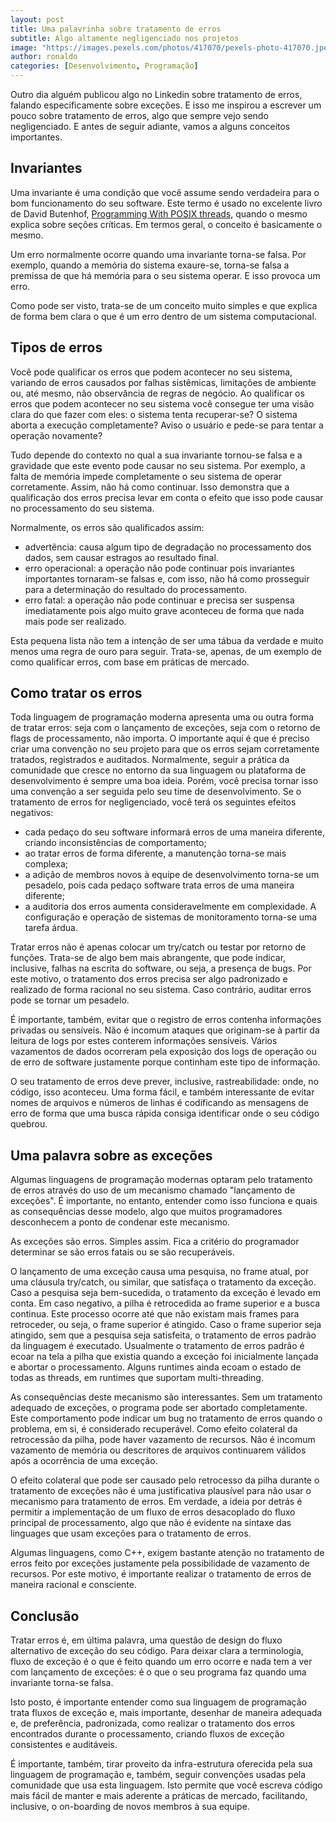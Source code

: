 ```yaml
---
layout: post
title: Uma palavrinha sobre tratamento de erros
subtitle: Algo altamente negligenciado nos projetos
image: "https://images.pexels.com/photos/417070/pexels-photo-417070.jpeg"
author: ronaldo
categories: [Desenvolvimento, Programação]
---
```


Outro dia alguém publicou algo no Linkedin sobre tratamento de erros, falando especificamente sobre exceções. E isso me inspirou a escrever um pouco sobre tratamento de erros, algo que sempre vejo sendo negligenciado. E antes de seguir adiante, vamos a alguns conceitos importantes.

## Invariantes

Uma invariante é uma condição que você assume sendo verdadeira para o bom funcionamento do seu software. Este termo é usado no excelente livro de David Butenhof, [Programming With POSIX threads](https://www.amazon.com.br/gp/search?ie=UTF8&tag=devbrazuca-20&linkCode=ur2&linkId=9e41d1b5a069300b9911a21a0ff3023c&camp=1789&creative=9325&index=books&keywords=Programming%20with%20POSIX%20threads), quando o mesmo explica sobre seções críticas. Em termos geral, o conceito é basicamente o mesmo.

Um erro normalmente ocorre quando uma invariante torna-se falsa. Por exemplo, quando a memória do sistema exaure-se, torna-se falsa a premissa de que há memória para o seu sistema operar. E isso provoca um erro.

Como pode ser visto, trata-se de um conceito muito simples e que explica de forma bem clara o que é um erro dentro de um sistema computacional.

## Tipos de erros

Você pode qualificar os erros que podem acontecer no seu sistema, variando de erros causados por falhas sistêmicas, limitações de ambiente ou, até mesmo, não observância de regras de negócio. Ao qualificar os erros que podem acontecer no seu sistema você consegue ter uma visão clara do que fazer com eles: o sistema tenta recuperar-se? O sistema aborta a execução completamente? Aviso o usuário e pede-se para tentar a operação novamente?

Tudo depende do contexto no qual a sua invariante tornou-se falsa e a gravidade que este evento pode causar no seu sistema. Por exemplo, a falta de memória impede completamente o seu sistema de operar corretamente. Assim, não há como continuar. Isso demonstra que a qualificação dos erros precisa levar em conta o efeito que isso pode causar no processamento do seu sistema.

Normalmente, os erros são qualificados assim:

- advertência: causa algum tipo de degradação no processamento dos dados, sem causar estragos ao resultado final.
- erro operacional: a operação não pode continuar pois invariantes importantes tornaram-se falsas e, com isso, não há como prosseguir para a determinação do resultado do processamento.
- erro fatal: a operação não pode continuar e precisa ser suspensa imediatamente pois algo muito grave aconteceu de forma que nada mais pode ser realizado.

Esta pequena lista não tem a intenção de ser uma tábua da verdade e muito menos uma regra de ouro para seguir. Trata-se, apenas, de um exemplo de como qualificar erros, com base em práticas de mercado.

## Como tratar os erros

Toda linguagem de programação moderna apresenta uma ou outra forma de tratar erros: seja com o lançamento de exceções, seja com o retorno de flags de processamento, não importa. O importante aqui é que é preciso criar uma convenção no seu projeto para que os erros sejam corretamente tratados, registrados e auditados. Normalmente, seguir a prática da comunidade que cresce no entorno da sua linguagem ou plataforma de desenvolvimento é sempre uma boa ideia. Porém, você precisa tornar isso uma convenção a ser seguida pelo seu time de desenvolvimento. Se o tratamento de erros for negligenciado, você terá os seguintes efeitos negativos:

- cada pedaço do seu software informará erros de uma maneira diferente, criando inconsistências de comportamento;
- ao tratar erros de forma diferente, a manutenção torna-se mais complexa;
- a adição de membros novos à equipe de desenvolvimento torna-se um pesadelo, pois cada pedaço software trata erros de uma maneira diferente;
- a auditoria dos erros aumenta consideravelmente em complexidade. A configuração e operação de sistemas de monitoramento torna-se uma tarefa árdua.

Tratar erros não é apenas colocar um try/catch ou testar por retorno de funções. Trata-se de algo bem mais abrangente, que pode indicar, inclusive, falhas na escrita do software, ou seja, a presença de bugs. Por este motivo, o tratamento dos erros precisa ser algo padronizado e realizado de forma racional no seu sistema. Caso contrário, auditar erros pode se tornar um pesadelo.

É importante, também, evitar que o registro de erros contenha informações privadas ou sensíveis. Não é incomum ataques que originam-se à partir da leitura de logs por estes conterem informações sensíveis. Vários vazamentos de dados ocorreram pela exposição dos logs de operação ou de erro de software justamente porque continham este tipo de informação.

O seu tratamento de erros deve prever, inclusive, rastreabilidade: onde, no código, isso aconteceu. Uma forma fácil, e também interessante de evitar nomes de arquivos e números de linhas é codificando as mensagens de erro de forma que uma busca rápida consiga identificar onde o seu código quebrou.

## Uma palavra sobre as exceções

Algumas linguagens de programação modernas optaram pelo tratamento de erros através do uso de um mecanismo chamado "lançamento de exceções". É importante, no entanto, entender como isso funciona e quais as consequências desse modelo, algo que muitos programadores desconhecem a ponto de condenar este mecanismo.

As exceções são erros. Simples assim. Fica a critério do programador determinar se são erros fatais ou se são recuperáveis.

O lançamento de uma exceção causa uma pesquisa, no frame atual, por uma cláusula try/catch, ou similar, que satisfaça o tratamento da exceção. Caso a pesquisa seja bem-sucedida, o tratamento da exceção é levado em conta. Em caso negativo, a pilha é retrocedida ao frame superior e a busca continua. Este processo ocorre até que não existam mais frames para retroceder, ou seja, o frame superior é atingido. Caso o frame superior seja atingido, sem que a pesquisa seja satisfeita, o tratamento de erros padrão da linguagem é executado. Usualmente o tratamento de erros padrão é ecoar na tela a pilha que existia quando a exceção foi inicialmente lançada e abortar o processamento. Alguns runtimes ainda ecoam o estado de todas as threads, em runtimes que suportam multi-threading.

As consequências deste mecanismo são interessantes. Sem um tratamento adequado de exceções, o programa pode ser abortado completamente. Este comportamento pode indicar um bug no tratamento de erros quando o problema, em si, é considerado recuperável. Como efeito colateral da retrocessão da pilha, pode haver vazamento de recursos. Não é incomum vazamento de memória ou descritores de arquivos continuarem válidos após a ocorrência de uma exceção.

O efeito colateral que pode ser causado pelo retrocesso da pilha durante o tratamento de exceções não é uma justificativa plausível para não usar o mecanismo para tratamento de erros. Em verdade, a ideia por detrás é permitir a implementação de um fluxo de erros desacoplado do fluxo principal de processamento, algo que não é evidente na sintaxe das linguages que usam exceções para o tratamento de erros.

Algumas linguagens, como C++, exigem bastante atenção no tratamento de erros feito por exceções justamente pela possibilidade de vazamento de recursos. Por este motivo, é importante realizar o tratamento de erros de maneira racional e consciente.

## Conclusão

Tratar erros é, em última palavra, uma questão de design do fluxo alternativo de exceção do seu código. Para deixar clara a terminologia, fluxo de exceção é o que é feito quando um erro ocorre e nada tem a ver com lançamento de exceções: é o que o seu programa faz quando uma invariante torna-se falsa.

Isto posto, é importante entender como sua linguagem de programação trata fluxos de exceção e, mais importante, desenhar de maneira adequada e, de preferência, padronizada, como realizar o tratamento dos erros encontrados durante o processamento, criando fluxos de exceção consistentes e auditáveis.

É importante, também, tirar proveito da infra-estrutura oferecida pela sua linguagem de programação e, também, seguir convenções usadas pela comunidade que usa esta linguagem. Isto permite que você escreva código mais fácil de manter e mais aderente a práticas de mercado, facilitando, inclusive, o on-boarding de novos membros à sua equipe.
